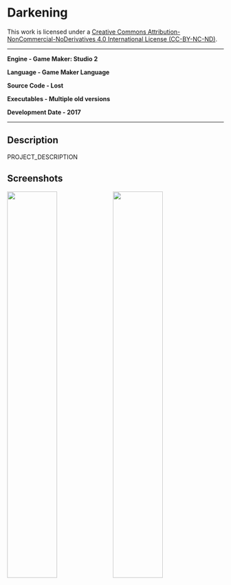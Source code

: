 # Darkening

This work is licensed under a <a rel="license" href="http://creativecommons.org/licenses/by-nc-nd/4.0/">Creative Commons Attribution-NonCommercial-NoDerivatives 4.0 International License (CC-BY-NC-ND)</a>.
________________

**Engine - Game Maker: Studio 2**

**Language - Game Maker Language**

**Source Code - Lost**

**Executables - Multiple old versions**

**Development Date - 2017**

________________

## Description
PROJECT_DESCRIPTION

## Screenshots
<img src="readme/IMAGE" width="48%"> <img src="readme/IMAGE" width="48%">
